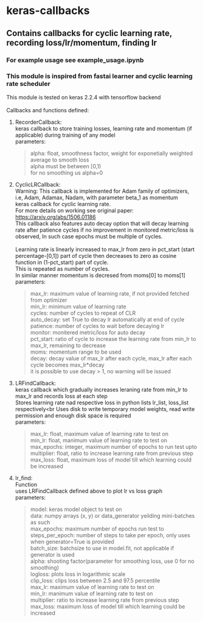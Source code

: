 # keras-callbacks
## Contains callbacks for cyclic learning rate, recording loss/lr/momentum, finding lr
### For example usage see example_usage.ipynb
### This module is inspired from fastai learner and cyclic learning rate scheduler

This module is tested on keras 2.2.4 with tensorflow backend<br><br>
Callbacks and functions defined:

1. RecorderCallback:<br>
keras callback to store training losses, learning rate and momentum (if applicable) during training of any model<br>
    parameters:<br>
     > alpha: float, smoothness factor, weight for exponetially weighted average to smooth loss<br>
    	  alpha must be between \[0,1)<br>
    	  for no smoothing us alpha=0<br>

 2. CyclicLRCallback:<br>
	  Warning: This callback is implemented for Adam family of optimizers, i.e, Adam, Adamax, Nadam, with parameter beta_1 as momentum<br>
    keras callback for cyclic learning rate.<br>For more details on working see original paper: https://arxiv.org/abs/1506.01186<br>
    This callback also features auto decay option that will decay learning rate after patience cycles if no improvement in monitored metric/loss is observed, In such case epochs must be multiple of cycles.<br>
	<br>Learning rate is linearly increased to max_lr from zero in pct_start (start percentage-[0,1]) part of cycle then decreases to zero as cosine function in (1-pct_start) part of cycle.
	<br>This is repeated as number of cycles.
	<br>In similar manner momentum is decresed from moms[0] to moms[1]<br>
	parameters:<br>
    > max_lr: maximum value of learning rate, if not provided fetched from optimizer<br>
		min_lr: minimum value of learning rate<br>
		cycles: number of cycles to repeat of CLR<br>
		auto_decay: set True to decay lr automatically at end of cycle<br>
		patience: number of cycles to wait before decaying lr<br>
		monitor: monitered metric/loss for auto decay<br>
		pct_start: ratio of cycle to increase the learning rate from min_lr to max_lr, remaining to decrease<br>
		moms: momentum range to be used<br>
		decay: decay value of max_lr after each cycle, max_lr after each cycle becomes max_lr\*decay<br> it is possible to use decay > 1, no warning will be issued<br>
    
  3. LRFindCallback:<br>
  keras callback which gradually increases leraning rate from min_lr to max_lr and records loss at each step<br>
	Stores learning rate nad respective loss in python lists lr_list, loss_list respectively<br
	Uses disk to write temporary model weights, read write permission and enough disk space is required<br>
	parameters:<br>
		> max_lr: float, maximum value of learning rate to test on<br>
		min_lr: float, manimum value of learning rate to test on<br>
		max_epochs: integer, maximum number of epochs to run test upto<br>
		multiplier: float, ratio to increase learning rate from previous step<br>
		max_loss: float, maximum loss of model till which learning could be increased<br>

	
	
  4. lr_find:<br>
  Function<br>
   uses LRFindCallback defined above to plot lr vs loss graph<br>
   parameters:<br>
		> model: keras model object to test on<br>
			data: numpy arrays (x, y) or data_generator yeilding mini-batches as such<br>
			max_epochs: maximum number of epochs run test to<br>
			steps_per_epoch: number of steps to take per epoch, only uses when generator=True is provided<br>
			batch_size: batchsize to use in model.fit, not applicable if generator is used<br>
			alpha: shooting factor(parameter for smoothing loss, use 0 for no smoothing)<br>
			logloss: plots loss in logarithmic scale<br>
			clip_loss: clips loss between 2.5 and 97.5 percentile<br>
			max_lr: maximum value of learning rate to test on<br>
			min_lr: manimum value of learning rate to test on<br>
			multiplier: ratio to increase learning rate from previous step<br>
			max_loss: maximum loss of model till which learning could be increased<br>
